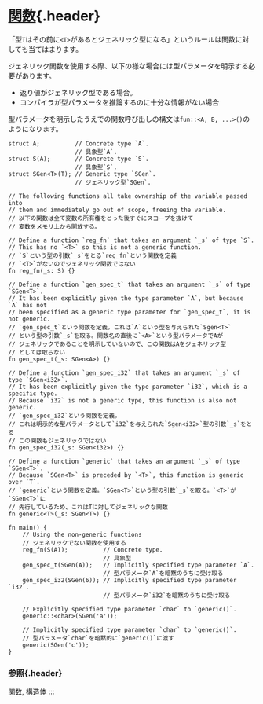 # [関数](#関数){.header}

「型`T`はその前に`<T>`があるとジェネリック型になる」というルールは関数に対しても当てはまります。

ジェネリック関数を使用する際、以下の様な場合には型パラメータを明示する必要があります。

-   返り値がジェネリック型である場合。
-   コンパイラが型パラメータを推論するのに十分な情報がない場合

型パラメータを明示したうえでの関数呼び出しの構文は`fun::<A, B, ...>()`のようになります。

    struct A;          // Concrete type `A`.
                       // 具象型`A`.
    struct S(A);       // Concrete type `S`.
                       // 具象型`S`.
    struct SGen<T>(T); // Generic type `SGen`.
                       // ジェネリック型`SGen`.

    // The following functions all take ownership of the variable passed into
    // them and immediately go out of scope, freeing the variable.
    // 以下の関数は全て変数の所有権をとった後すぐにスコープを抜けて
    // 変数をメモリ上から開放する。

    // Define a function `reg_fn` that takes an argument `_s` of type `S`.
    // This has no `<T>` so this is not a generic function.
    // `S`という型の引数`_s`をとる`reg_fn`という関数を定義
    // `<T>`がないのでジェネリック関数ではない
    fn reg_fn(_s: S) {}

    // Define a function `gen_spec_t` that takes an argument `_s` of type `SGen<T>`.
    // It has been explicitly given the type parameter `A`, but because `A` has not 
    // been specified as a generic type parameter for `gen_spec_t`, it is not generic.
    // `gen_spec_t`という関数を定義。これは`A`という型を与えられた`Sgen<T>`
    // という型の引数`_s`を取る。関数名の直後に`<A>`という型パラメータでAが
    // ジェネリックであることを明示していないので、この関数はAをジェネリック型
    // としては取らない
    fn gen_spec_t(_s: SGen<A>) {}

    // Define a function `gen_spec_i32` that takes an argument `_s` of type `SGen<i32>`.
    // It has been explicitly given the type parameter `i32`, which is a specific type.
    // Because `i32` is not a generic type, this function is also not generic.
    // `gen_spec_i32`という関数を定義。
    // これは明示的な型パラメータとして`i32`を与えられた`Sgen<i32>`型の引数`_s`をとる
    // この関数もジェネリックではない
    fn gen_spec_i32(_s: SGen<i32>) {}

    // Define a function `generic` that takes an argument `_s` of type `SGen<T>`.
    // Because `SGen<T>` is preceded by `<T>`, this function is generic over `T`.
    // `generic`という関数を定義。`SGen<T>`という型の引数`_s`を取る。`<T>`が`SGen<T>`に
    // 先行しているため、これはTに対してジェネリックな関数
    fn generic<T>(_s: SGen<T>) {}

    fn main() {
        // Using the non-generic functions
        // ジェネリックでない関数を使用する
        reg_fn(S(A));          // Concrete type.
                               // 具象型
        gen_spec_t(SGen(A));   // Implicitly specified type parameter `A`.
                               // 型パラメータ`A`を暗黙のうちに受け取る
        gen_spec_i32(SGen(6)); // Implicitly specified type parameter `i32`.
                               // 型パラメータ`i32`を暗黙のうちに受け取る

        // Explicitly specified type parameter `char` to `generic()`.
        generic::<char>(SGen('a'));

        // Implicitly specified type parameter `char` to `generic()`.
        // 型パラメータ`char`を暗黙的に`generic()`に渡す
        generic(SGen('c'));
    }

### [参照](#参照){.header}

[関数](../fn.html), [構造体](../custom_types/structs.html)
:::

